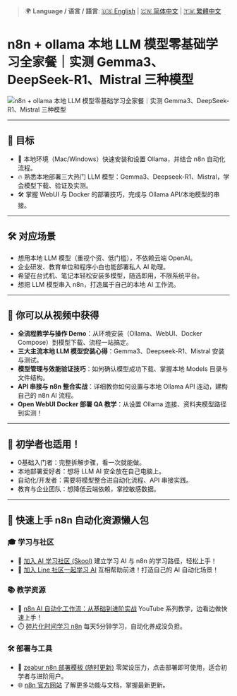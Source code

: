 > 🌍 **Language / 语言 / 語言**: [🇺🇸 English](./readme-en.md) | [🇨🇳 简体中文](./readme-cn.md) | [🇹🇼 繁體中文](./readme.md)

# n8n + ollama 本地 LLM 模型零基础学习全家餐｜实测 Gemma3、DeepSeek-R1、Mistral 三种模型

![n8n + ollama 本地 LLM 模型零基础学习全家餐｜实测 Gemma3、DeepSeek-R1、Mistral 三种模型](https://github.com/qwedsazxc78/ai-automation-n8n/blob/main/n8n/35-n8n-with-ollama/cover.png?raw=true)

---

## 🎯 目标

* 🚀 本地环境（Mac/Windows）快速安装和设置 Ollama，并结合 n8n 自动化流程。
* 🔥 熟悉本地部署三大热门 LLM 模型：Gemma3、Deepseek-R1、Mistral，学会模型下载、验证及实测。
* 🛠️ 掌握 WebUI 与 Docker 的部署技巧，完成与 Ollama API/本地模型的串接。

---

## 🛠️ 对应场景

* 想用本地 LLM 模型（重视个资、低门槛），不依赖云端 OpenAI。
* 企业研发、教育单位和程序小白也能部署私人 AI 助理。
* 希望在台式机、笔记本轻松安装多模型，随选即用，不限系统平台。
* 想把 LLM 模型串入 n8n，打造属于自己的本地 AI 工作流。

---

## 🎥 你可以从视频中获得

* **全流程教学与操作 Demo**：从环境安装（Ollama、WebUI、Docker Compose）到模型下载、流程一站搞定。
* **三大主流本地 LLM 模型安装心得**：Gemma3、Deepseek-R1、Mistral 安装与测试。
* **模型管理与效能验证技巧**：如何确认模型成功下载、掌握本地 Models 目录与文件结构。
* **API 串接与 n8n 整合实战**：详细教你如何设置与本地 Ollama API 连动，建构自己的 n8n AI 流程。
* **Open WebUI Docker 部署 QA 教学**：从设置 Ollama 连接、资料夹模型路径到实测！

---

## 👶 初学者也适用！

* 0基础入门者：完整拆解步骤，看一次就能做。
* 本地部署爱好者：想将 LLM AI 安全放在自己电脑上。
* 自动化/开发者：需要将模型整合进自动化流程、API 串接实践。
* 教育与企业团队：想降低云端依赖，掌控敏感数据。

---

## 🚀 快速上手 n8n 自动化资源懒人包

### 🎓 学习与社区

* 🔗 [加入 AI 学习社区 (Skool)](https://www.skool.com/ai-brain-alex/about?ref=5dde9b20e8e7432aa9a01df6e89685f4)
  建立学习 AI 与 n8n 的学习路径，轻松上手！
* 🔗 [加入 Line 社区一起学习 AI](https://line.me/ti/g2/ZypIgLSzVPweRBgBqKvaRU10WEmnotuZOr7Lpg)
  互相帮助前进！打造自己的 AI 自动化场景！

### 📚 教学资源

* 🎥 [n8n AI 自动化工作流：从基础到进阶实战](https://youtube.com/playlist?list=PLUf88uk7T54I83MBdbuXgUuA8rVklF4FA&si=wHsQw8YJu-erSdLd)
  YouTube 系列教学，边看边做快速上手！
* ⏱️ [碎片化时间学习 n8n](https://youtube.com/playlist?list=PLUf88uk7T54Iv6LV2NFgdTghaX2cPhtgH&si=G3gj2qn179ZFUqAZ)
  每天5分钟学习，自动化养成没负担。

### 🛠️ 部署与工具

* 🧩 [zeabur n8n 部署模板 (随时更新)](https://zeabur.com/zh-TW/templates/0TUVZ7?referralDesktop=qwedsazxc78)
  零架设压力，点击部署即可使用，适合初学者与进阶用户。
* 🌐 [n8n 官方网站](https://n8n.io/)
  了解更多功能与文档，掌握最新更新。